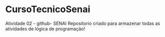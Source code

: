 # CursoTecnicoSenai
Atividade 02 - github- SENAI
Repositorio criado para armazenar todas as atividades de lógica de programação!
